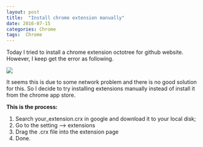 ```yaml
---
layout: post
title:  "Install chrome extension manually"
date: 2016-07-15
categories: Chrome
tags:  Chrome
---
```


Today I tried to install a chrome extension octotree for github website. However, I keep get the error as following.

![]({{site.baseurl}}/_images/error_Chrome_extension.png)

It seems this is due to some network problem and there is no good solution for this. So I decide to try installing extensions manually instead of install it from the chrome app store. 

**This is the process:**

1. Search your_extension.crx in google and download it to your local disk;
2. Go to the setting --> extensions
3. Drag the .crx file into the extension page 
4. Done.